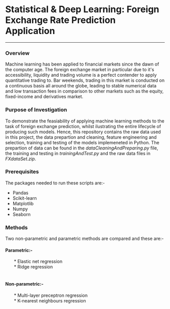 
# Statistical & Deep Learning: Foreign Exchange Rate Prediction Application
__________________________________________________________________________________________________________________________________________

### Overview 
Machine learning has been applied to financial markets since the dawn of the computer age. The foreign exchange market in particular due to it's accessibility, liquidity and trading volume is a perfect contender to apply quantitative trading to. Bar weekends, trading in this market is conducted on a continuous basis all around the globe, leading to stable numerical data and low transaction fees in comparison to other markets such as the equity, fixed-income and derivatives market. 

### Purpose of Investigation 
To demonstrate the feasiability of applying machine learning methods to the task of foreign exchange prediction, whilst ilustrating the entire lifecycle of producing such models. Hence, this repository contains the raw data used in this project, the data prepartion and cleaning, feature engineering and selection, training and testing of the models implemeneted in Python. The prepartion of data can be found in the _dataCleaningAndPreparing.py_ file, the training and testing in _trainingAndTest.py_ and the raw data files in _FXdataSet.zip_. 

### Prerequisites
The packages needed to run these scripts are:-
* Pandas  
* Scikit-learn 
* Matplotlib 
* Numpy 
* Seaborn

### Methods
Two non-parametric and parametric methods are compared and these are:-<br>
#### Parametric:-<br>
&nbsp;&nbsp;&nbsp;&nbsp;&nbsp;&nbsp; * Elastic net regression <br>
&nbsp;&nbsp;&nbsp;&nbsp;&nbsp;&nbsp; * Ridge regression<br>
<br>
#### Non-parametric:-<br>
&nbsp;&nbsp;&nbsp;&nbsp;&nbsp;&nbsp; * Multi-layer preceptron regression<br>
&nbsp;&nbsp;&nbsp;&nbsp;&nbsp;&nbsp; * K-nearest neighbours regression <br>
        
        
